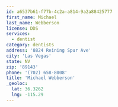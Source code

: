 ```yaml
---
id: a6537b61-f77b-4c2a-a814-9a2a88425777
first_name: Michael
last_name: Webberson
license: DDS
services:
  - dentist
category: dentists
address: '8824 Reining Spur Ave'
city: 'Las Vegas'
state: NV
zip: '89143'
phone: '(702) 658-8008'
title: 'Michael Webberson'
_geoloc:
  lat: 36.3262
  lng: -115.29
---
```

